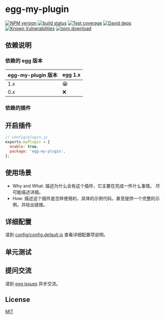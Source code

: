 # egg-my-plugin

[![NPM version][npm-image]][npm-url]
[![build status][travis-image]][travis-url]
[![Test coverage][codecov-image]][codecov-url]
[![David deps][david-image]][david-url]
[![Known Vulnerabilities][snyk-image]][snyk-url]
[![npm download][download-image]][download-url]

[npm-image]: https://img.shields.io/npm/v/egg-my-plugin.svg?style=flat-square
[npm-url]: https://npmjs.org/package/egg-my-plugin
[travis-image]: https://img.shields.io/travis/eggjs/egg-my-plugin.svg?style=flat-square
[travis-url]: https://travis-ci.org/eggjs/egg-my-plugin
[codecov-image]: https://img.shields.io/codecov/c/github/eggjs/egg-my-plugin.svg?style=flat-square
[codecov-url]: https://codecov.io/github/eggjs/egg-my-plugin?branch=master
[david-image]: https://img.shields.io/david/eggjs/egg-my-plugin.svg?style=flat-square
[david-url]: https://david-dm.org/eggjs/egg-my-plugin
[snyk-image]: https://snyk.io/test/npm/egg-my-plugin/badge.svg?style=flat-square
[snyk-url]: https://snyk.io/test/npm/egg-my-plugin
[download-image]: https://img.shields.io/npm/dm/egg-my-plugin.svg?style=flat-square
[download-url]: https://npmjs.org/package/egg-my-plugin

<!--
Description here.
-->

## 依赖说明

### 依赖的 egg 版本

egg-my-plugin 版本 | egg 1.x
--- | ---
1.x | 😁
0.x | ❌

### 依赖的插件
<!--

如果有依赖其它插件，请在这里特别说明。如

- security
- multipart

-->

## 开启插件

```js
// config/plugin.js
exports.myPlugin = {
  enable: true,
  package: 'egg-my-plugin',
};
```

## 使用场景

- Why and What: 描述为什么会有这个插件，它主要在完成一件什么事情。
尽可能描述详细。
- How: 描述这个插件是怎样使用的，具体的示例代码，甚至提供一个完整的示例，并给出链接。

## 详细配置

请到 [config/config.default.js](config/config.default.js) 查看详细配置项说明。

## 单元测试

<!-- 描述如何在单元测试中使用此插件，例如 schedule 如何触发。无则省略。-->

## 提问交流

请到 [egg issues](https://github.com/eggjs/egg/issues) 异步交流。

## License

[MIT](LICENSE)
